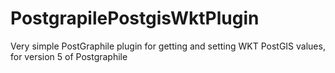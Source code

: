 # PostgrapilePostgisWktPlugin
Very simple PostGraphile plugin for getting and setting WKT PostGIS values, for version 5 of Postgraphile
